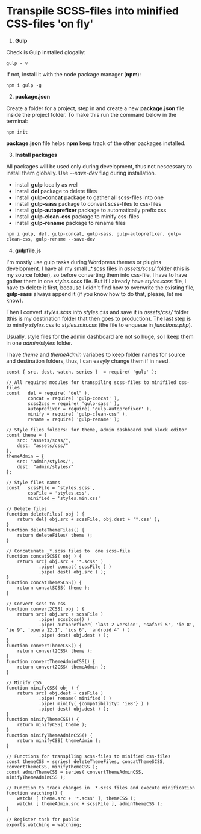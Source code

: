 # Transpile SCSS-files into minified CSS-files 'on fly'

1. __Gulp__

Check is Gulp installed glogally:
```
gulp - v
```

If not, install it with the node package manager (__npm__):
```
npm i gulp -g
```

2. __package.json__

Create a folder for a project, step in and create a new __package.json__ file inside the project folder. To make this run the command below in the terminal: 
```
npm init
```
__package.json__ file helps __npm__ keep track of the other packages installed.

3. __Install packages__

All packages will be used only during development, thus not nescessary to install them globally. Use _--save-dev_ flag during installation.
* install __gulp__ locally as well
* install __del__ package to delete files
* install __gulp-concat__ package to gather all scss-files into one
* install __gulp-sass__ package to convert scss-files to css-files
* install __gulp-autoprefixer__ package to automatically prefix css
* install __gulp-clean-css__ package to minify css-files
* install __gulp-rename__ package to rename files
```
npm i gulp, del, gulp-concat, gulp-sass, gulp-autoprefixer, gulp-clean-css, gulp-rename --save-dev
```
4. __gulpfile.js__

I'm mostly use gulp tasks during Wordpress themes or plugins development. I have all my small \_*.scss files in _assets/scss/_  folder (this is my source folder), so before converting them into css-file, I have to have gather them in one _styles.sccs_ file. But if I already have _styles.scss_ file, I have to delete it first, because I didn't find how to overwrite the existing file, __gulp-sass__ always append it (if you know how to do that, please, let me know). 

Then I convert _styles.scss_ into _styles.css_ and save it in _assets/css/_ folder (this is my destination folder that then goes to production). The last step is to minify _styles.css_ to _styles.min.css_ (the file to enqueue in _functions.php_).

Usually, style files for the admin dashboard are not so huge, so I keep them in one _admin/styles_ folder.

I have _theme_ and _themeAdmin_ variabes to keep folder names for source and destination folders, thus, I can easyly change them if in need.
```
const { src, dest, watch, series }  = require( 'gulp' );

// All required modules for transpiling scss-files to minifiled css-files
const   del = require( "del" ),
        concat = require( 'gulp-concat' ),
        scss2css = require( 'gulp-sass' ),
        autoprefixer = require( 'gulp-autoprefixer' ),
        minify = require( 'gulp-clean-css' ),
        rename = require( 'gulp-rename' );

// Style files folders: for theme, admin dashboard and block editor
const theme = {
    src: "assets/scss/",
    dest: "assets/css/"
},
themeAdmin = {
    src: "admin/styles/",
    dest: "admin/styles/"
};

// Style files names
const   scssFile = 'styles.scss',
        cssFile = 'styles.css',
        minified = 'styles.min.css'

// Delete files
function deleteFiles( obj ) {
    return del( obj.src + scssFile, obj.dest + '*.css' );
}
function deleteThemeFiles() {
    return deleteFiles( theme );
}

// Concatenate _*.scss files to  one scss-file
function concatSCSS( obj ) {
    return src( obj.src + '*.scss' )
            .pipe( concat( scssFile ) )
            .pipe( dest( obj.src ) );
}
function concatThemeSCSS() {
    return concatSCSS( theme );
}

// Convert scss to css
function convert2CSS( obj ) {
    return src( obj.src + scssFile )
            .pipe( scss2css() )
            .pipe( autoprefixer( 'last 2 version', 'safari 5', 'ie 8', 'ie 9', 'opera 12.1', 'ios 6', 'android 4' ) )
            .pipe( dest( obj.dest ) );
}
function convertThemeCSS() {
    return convert2CSS( theme );
}
function convertThemeAdminCSS() {
    return convert2CSS( themeAdmin );
}

// Minify CSS
function minifyCSS( obj ) {
    return src( obj.dest + cssFile )
            .pipe( rename( minified ) )
            .pipe( minify( {compatibility: 'ie8'} ) )
            .pipe( dest( obj.dest ) );
}
function minifyThemeCSS() {    
    return minifyCSS( theme );
}
function minifyThemeAdminCSS() {
    return minifyCSS( themeAdmin );
}

// Functions for transpiling scss-files to minified css-files
const themeCSS = series( deleteThemeFiles, concatThemeSCSS, convertThemeCSS, minifyThemeCSS );
const adminThemeCSS = series( convertThemeAdminCSS, minifyThemeAdminCSS );

// Function to track changes in  *.scss files and execute minification
function watching() {
    watch( [ theme.src + '*.scss' ], themeCSS );
    watch( [ themeAdmin.src + scssFile ], adminThemeCSS );
}

// Register task for public
exports.watching = watching;
```